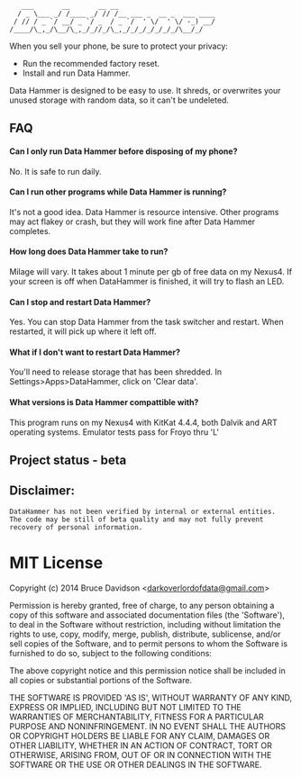        ___       __       __ __                        
      / _ \___ _/ /____ _/ // /__ ___ _  __ _  ___ ____
     / // / _ `/ __/ _ `/ _  / _ `/  ' \/  ' \/ -_) __/
    /____/\_,_/\__/\_,_/_//_/\_,_/_/_/_/_/_/_/\__/_/   
                                                       


When you sell your phone, be sure to protect your privacy:

* Run the recommended factory reset.
* Install and run Data Hammer.

Data Hammer is designed to be easy to use. It shreds, or overwrites your unused storage with random data, so it can't be undeleted.


## FAQ

#### Can I only run Data Hammer before disposing of my phone?
No. It is safe to run daily.

#### Can I run other programs while Data Hammer is running?
It's not a good idea. Data Hammer is resource intensive.
Other programs may act flakey or crash, but they will work fine after Data Hammer completes.

#### How long does Data Hammer take to run?
Milage will vary. It takes about 1 minute per gb of free data on my Nexus4.
If your screen is off when DataHammer is finished, it will try to flash an LED.

#### Can I stop and restart Data Hammer?
Yes. You can stop Data Hammer from the task switcher and restart.
When restarted, it will pick up where it left off.

#### What if I don't want to restart Data Hammer?
You'll need to release storage that has been shredded.
In Settings>Apps>DataHammer, click on 'Clear data'.

#### What versions is Data Hammer compattible with?
This program runs on my Nexus4 with KitKat 4.4.4, both Dalvik and ART operating systems.
Emulator tests pass for Froyo thru 'L'
    


## Project status - beta


## Disclaimer: 

    DataHammer has not been verified by internal or external entities. 
    The code may be still of beta quality and may not fully prevent
    recovery of personal information.
    

# MIT License

Copyright (c) 2014 Bruce Davidson &lt;darkoverlordofdata@gmail.com&gt;

Permission is hereby granted, free of charge, to any person obtaining
a copy of this software and associated documentation files (the
'Software'), to deal in the Software without restriction, including
without limitation the rights to use, copy, modify, merge, publish,
distribute, sublicense, and/or sell copies of the Software, and to
permit persons to whom the Software is furnished to do so, subject to
the following conditions:

The above copyright notice and this permission notice shall be
included in all copies or substantial portions of the Software.

THE SOFTWARE IS PROVIDED 'AS IS', WITHOUT WARRANTY OF ANY KIND,
EXPRESS OR IMPLIED, INCLUDING BUT NOT LIMITED TO THE WARRANTIES OF
MERCHANTABILITY, FITNESS FOR A PARTICULAR PURPOSE AND NONINFRINGEMENT.
IN NO EVENT SHALL THE AUTHORS OR COPYRIGHT HOLDERS BE LIABLE FOR ANY
CLAIM, DAMAGES OR OTHER LIABILITY, WHETHER IN AN ACTION OF CONTRACT,
TORT OR OTHERWISE, ARISING FROM, OUT OF OR IN CONNECTION WITH THE
SOFTWARE OR THE USE OR OTHER DEALINGS IN THE SOFTWARE.